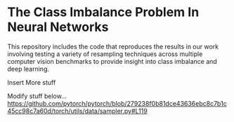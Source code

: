 # The Class Imbalance Problem In Neural Networks
This repository includes the code that reproduces the results in our work involving testing a variety of resampling techniques across multiple computer vision benchmarks to provide insight into class imbalance and deep learning. 


Insert More stuff 



Modify stuff below...
https://github.com/pytorch/pytorch/blob/279238f0b81dce43636ebc8c7b1c45cc98c7a60d/torch/utils/data/sampler.py#L119




